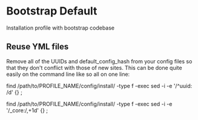 # Bootstrap Default
Installation profile with bootstrap codebase

## Reuse YML files
Remove all of the UUIDs and default_config_hash from your config files so that they don't conflict with those of new sites. This can be done quite easily on the command line like so all on one line:

find /path/to/PROFILE_NAME/config/install/ -type f -exec sed -i -e '/^uuid: /d' {} \;

find /path/to/PROFILE_NAME/config/install/ -type f -exec sed -i -e '/_core:/,+1d' {} \;
